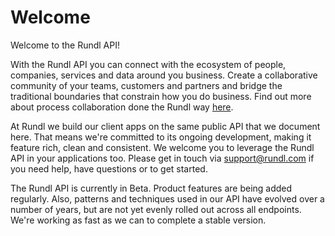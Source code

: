 # Welcome

Welcome to the Rundl API! 

With the Rundl API you can connect with the ecosystem of people, companies, services and data around you business. Create a collaborative community of your teams, customers and partners and bridge the traditional boundaries that constrain how you do business. Find out more about process collaboration done the Rundl way [here](https://rundl.com).

At Rundl we build our client apps on the same public API that we document here. That means we're committed to its ongoing development, making it feature rich, clean and consistent. We welcome you to leverage the Rundl API in your applications too. Please get in touch via [support@rundl.com](mailto:support@rundl.com) if you need help, have questions or to get started.

<aside class="notice">
The Rundl API is currently in Beta. Product features are being added regularly. Also, patterns and techniques used in our API have evolved over a number of years, but are not yet evenly rolled out across all endpoints. We're working as fast as we can to complete a stable version. 
</aside>